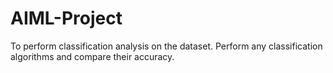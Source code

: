 # AIML-Project
To perform classification analysis on the dataset. Perform any classification algorithms and compare their accuracy.
